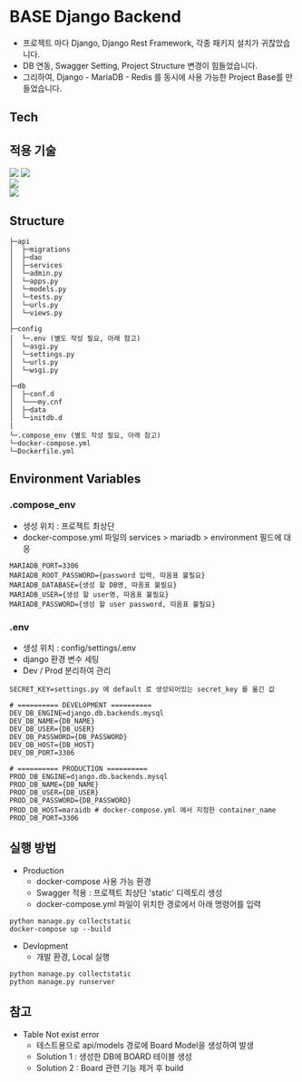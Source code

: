 ﻿# BASE Django Backend

* 프로젝트 마다 Django, Django Rest Framework, 각종 패키지 설치가 귀찮았습니다.
* DB 연동, Swagger Setting, Project Structure 변경이 힘들었습니다.
* 그리하여, Django - MariaDB - Redis 를 동시에 사용 가능한 Project Base를 만들었습니다.

## Tech
## 적용 기술
<div>
 <img src="https://img.shields.io/badge/Python 3.11.1-3776AB?style=flat-square&logo=Python&logoColor=white"/>
 <img src="https://img.shields.io/badge/Django 4.1.4-092E20?style=flat-square&logo=Django&logoColor=white"/>
</div>
<div>
  <img src="https://img.shields.io/badge/MariaDB 10.7.3-003545?style=flat-square&logo=MariaDB&logoColor=white"/>
</div>
<div>
 <img src="https://img.shields.io/badge/Docker 20.10.17-2496ED?style=flat-square&logo=Docker&logoColor=white"/>
</div>

## Structure
```
├─api
│  ├─migrations
│  ├─dao
│  ├─services
│  └─admin.py
│  └─apps.py
│  └─models.py
│  └─tests.py
│  └─urls.py
│  └─views.py
│  
├─config
│  └─.env (별도 작성 필요, 아래 참고)
│  └─asgi.py
│  └─settings.py
│  └─urls.py
│  └─wsgi.py
│
├─db
│  ├─conf.d
│  └───my.cnf
│  ├─data
│  └─initdb.d
|
└─.compose_env (별도 작성 필요, 아래 참고)
└─docker-compose.yml
└─Dockerfile.yml
```

## Environment Variables
### .compose_env
* 생성 위치 : 프로젝트 최상단
* docker-compose.yml 파일의 services > mariadb > environment 필드에 대응
```
MARIADB_PORT=3306
MARIADB_ROOT_PASSWORD={password 입력, 따옴표 불필요}
MARIADB_DATABASE={생성 할 DB명, 따옴표 불필요}
MARIADB_USER={생성 할 user명, 따옴표 불필요}
MARIADB_PASSWORD={생성 할 user password, 따옴표 불필요}
```

### .env
* 생성 위치 : config/settings/.env
* django 환경 변수 세팅
* Dev / Prod 분리하여 관리
```
SECRET_KEY=settings.py 에 default 로 생성되어있는 secret_key 를 옮긴 값

# ========== DEVELOPMENT ==========
DEV_DB_ENGINE=django.db.backends.mysql
DEV_DB_NAME={DB_NAME}
DEV_DB_USER={DB_USER}
DEV_DB_PASSWORD={DB_PASSWORD}
DEV_DB_HOST={DB_HOST}
DEV_DB_PORT=3306

# ========== PRODUCTION ==========
PROD_DB_ENGINE=django.db.backends.mysql
PROD_DB_NAME={DB_NAME}
PROD_DB_USER={DB_USER}
PROD_DB_PASSWORD={DB_PASSWORD}
PROD_DB_HOST=maraidb # docker-compose.yml 에서 지정한 container_name
PROD_DB_PORT=3306
```

## 실행 방법
* Production
  * docker-compose 사용 가능 환경
  * Swagger 적용 : 프로젝트 최상단 'static' 디렉토리 생성
  * docker-compose.yml 파일이 위치한 경로에서 아래 명령어를 입력
```
python manage.py collectstatic
docker-compose up --build
```

* Devlopment
  * 개발 환경, Local 실행
```
python manage.py collectstatic
python manage.py runserver
```

## 참고
* Table Not exist error
  * 테스트용으로 api/models 경로에 Board Model을 생성하여 발생
  * Solution 1 : 생성한 DB에 BOARD 테이블 생성
  * Solution 2 : Board 관련 기능 제거 후 build